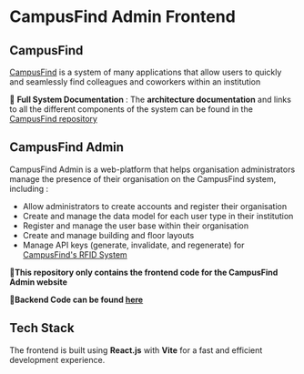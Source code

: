 # CampusFind Admin Frontend

## CampusFind

[CampusFind](https://github.com/Santhosh-Paramasivam/CampusFind.git) is a system of many applications that allow users to quickly and seamlessly find colleagues and coworkers within an institution  

📌 **Full System Documentation** : The **architecture documentation** and links to all the different components of the system can be found in the [CampusFind repository](https://github.com/Santhosh-Paramasivam/CampusFind.git)  

## CampusFind Admin  

CampusFind Admin is a web-platform that helps organisation administrators manage the presence of their organisation on the CampusFind system, including :  

- Allow administrators to create accounts and register their organisation
- Create and manage the data model for each user type in their institution  
- Register and manage the user base within their organisation  
- Create and manage building and floor layouts  
- Manage API keys (generate, invalidate, and regenerate) for [CampusFind's RFID System](https://github.com/Santhosh-Paramasivam/CampusFind-RFIDStation.git)

**📌This repository only contains the frontend code for the CampusFind Admin website**  

**📌Backend Code can be found [here]()**

## Tech Stack  

The frontend is built using **React.js** with **Vite** for a fast and efficient development experience.  
